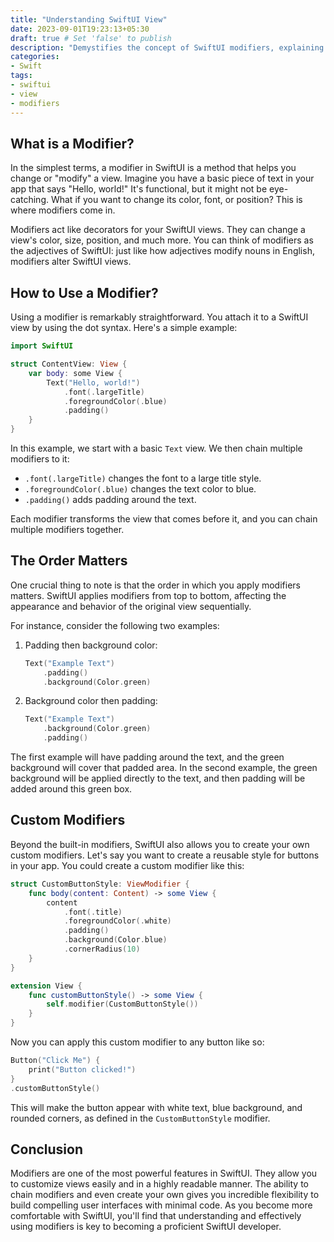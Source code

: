 ```yaml
---
title: "Understanding SwiftUI View"
date: 2023-09-01T19:23:13+05:30
draft: true # Set 'false' to publish
description: "Demystifies the concept of SwiftUI modifiers, explaining their importance, how to use them, and how to create custom modifiers, complete with practical examples."
categories:
- Swift
tags:
- swiftui
- view
- modifiers
---
```


## What is a Modifier?

In the simplest terms, a modifier in SwiftUI is a method that helps you change or "modify" a view. Imagine you have a basic piece of text in your app that says "Hello, world!" It's functional, but it might not be eye-catching. What if you want to change its color, font, or position? This is where modifiers come in.

Modifiers act like decorators for your SwiftUI views. They can change a view's color, size, position, and much more. You can think of modifiers as the adjectives of SwiftUI: just like how adjectives modify nouns in English, modifiers alter SwiftUI views.

## How to Use a Modifier?

Using a modifier is remarkably straightforward. You attach it to a SwiftUI view by using the dot syntax. Here's a simple example:

```swift
import SwiftUI

struct ContentView: View {
    var body: some View {
        Text("Hello, world!")
            .font(.largeTitle)
            .foregroundColor(.blue)
            .padding()
    }
}
```

In this example, we start with a basic `Text` view. We then chain multiple modifiers to it:

- `.font(.largeTitle)` changes the font to a large title style.
- `.foregroundColor(.blue)` changes the text color to blue.
- `.padding()` adds padding around the text.

Each modifier transforms the view that comes before it, and you can chain multiple modifiers together.

## The Order Matters

One crucial thing to note is that the order in which you apply modifiers matters. SwiftUI applies modifiers from top to bottom, affecting the appearance and behavior of the original view sequentially.

For instance, consider the following two examples:

1. Padding then background color:

    ```swift
    Text("Example Text")
        .padding()
        .background(Color.green)
    ```

2. Background color then padding:

    ```swift
    Text("Example Text")
        .background(Color.green)
        .padding()
    ```

The first example will have padding around the text, and the green background will cover that padded area. In the second example, the green background will be applied directly to the text, and then padding will be added around this green box.

## Custom Modifiers

Beyond the built-in modifiers, SwiftUI also allows you to create your own custom modifiers. Let's say you want to create a reusable style for buttons in your app. You could create a custom modifier like this:

```swift
struct CustomButtonStyle: ViewModifier {
    func body(content: Content) -> some View {
        content
            .font(.title)
            .foregroundColor(.white)
            .padding()
            .background(Color.blue)
            .cornerRadius(10)
    }
}

extension View {
    func customButtonStyle() -> some View {
        self.modifier(CustomButtonStyle())
    }
}
```

Now you can apply this custom modifier to any button like so:

```swift
Button("Click Me") {
    print("Button clicked!")
}
.customButtonStyle()
```

This will make the button appear with white text, blue background, and rounded corners, as defined in the `CustomButtonStyle` modifier.

## Conclusion

Modifiers are one of the most powerful features in SwiftUI. They allow you to customize views easily and in a highly readable manner. The ability to chain modifiers and even create your own gives you incredible flexibility to build compelling user interfaces with minimal code. As you become more comfortable with SwiftUI, you'll find that understanding and effectively using modifiers is key to becoming a proficient SwiftUI developer.




